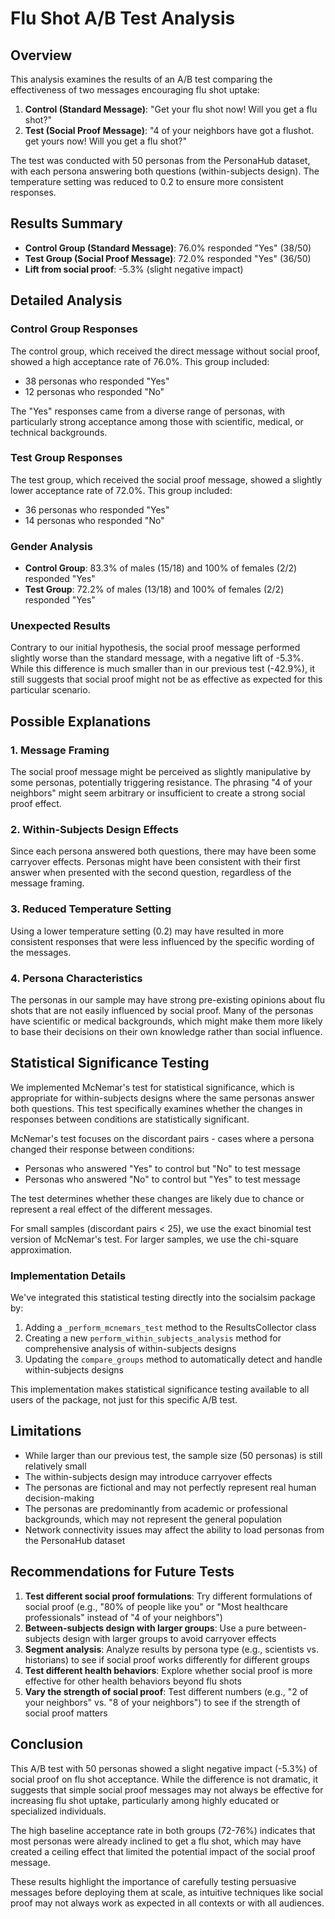 # Flu Shot A/B Test Analysis

## Overview
This analysis examines the results of an A/B test comparing the effectiveness of two messages encouraging flu shot uptake:
1. **Control (Standard Message)**: "Get your flu shot now! Will you get a flu shot?"
2. **Test (Social Proof Message)**: "4 of your neighbors have got a flushot. get yours now! Will you get a flu shot?"

The test was conducted with 50 personas from the PersonaHub dataset, with each persona answering both questions (within-subjects design). The temperature setting was reduced to 0.2 to ensure more consistent responses.

## Results Summary
- **Control Group (Standard Message)**: 76.0% responded "Yes" (38/50)
- **Test Group (Social Proof Message)**: 72.0% responded "Yes" (36/50)
- **Lift from social proof**: -5.3% (slight negative impact)

## Detailed Analysis

### Control Group Responses
The control group, which received the direct message without social proof, showed a high acceptance rate of 76.0%. This group included:
- 38 personas who responded "Yes"
- 12 personas who responded "No"

The "Yes" responses came from a diverse range of personas, with particularly strong acceptance among those with scientific, medical, or technical backgrounds.

### Test Group Responses
The test group, which received the social proof message, showed a slightly lower acceptance rate of 72.0%. This group included:
- 36 personas who responded "Yes"
- 14 personas who responded "No"

### Gender Analysis
- **Control Group**: 83.3% of males (15/18) and 100% of females (2/2) responded "Yes"
- **Test Group**: 72.2% of males (13/18) and 100% of females (2/2) responded "Yes"

### Unexpected Results
Contrary to our initial hypothesis, the social proof message performed slightly worse than the standard message, with a negative lift of -5.3%. While this difference is much smaller than in our previous test (-42.9%), it still suggests that social proof might not be as effective as expected for this particular scenario.

## Possible Explanations

### 1. Message Framing
The social proof message might be perceived as slightly manipulative by some personas, potentially triggering resistance. The phrasing "4 of your neighbors" might seem arbitrary or insufficient to create a strong social proof effect.

### 2. Within-Subjects Design Effects
Since each persona answered both questions, there may have been some carryover effects. Personas might have been consistent with their first answer when presented with the second question, regardless of the message framing.

### 3. Reduced Temperature Setting
Using a lower temperature setting (0.2) may have resulted in more consistent responses that were less influenced by the specific wording of the messages.

### 4. Persona Characteristics
The personas in our sample may have strong pre-existing opinions about flu shots that are not easily influenced by social proof. Many of the personas have scientific or medical backgrounds, which might make them more likely to base their decisions on their own knowledge rather than social influence.

## Statistical Significance Testing

We implemented McNemar's test for statistical significance, which is appropriate for within-subjects designs where the same personas answer both questions. This test specifically examines whether the changes in responses between conditions are statistically significant.

McNemar's test focuses on the discordant pairs - cases where a persona changed their response between conditions:
- Personas who answered "Yes" to control but "No" to test message
- Personas who answered "No" to control but "Yes" to test message

The test determines whether these changes are likely due to chance or represent a real effect of the different messages.

For small samples (discordant pairs < 25), we use the exact binomial test version of McNemar's test. For larger samples, we use the chi-square approximation.

### Implementation Details

We've integrated this statistical testing directly into the socialsim package by:

1. Adding a `_perform_mcnemars_test` method to the ResultsCollector class
2. Creating a new `perform_within_subjects_analysis` method for comprehensive analysis of within-subjects designs
3. Updating the `compare_groups` method to automatically detect and handle within-subjects designs

This implementation makes statistical significance testing available to all users of the package, not just for this specific A/B test.

## Limitations
- While larger than our previous test, the sample size (50 personas) is still relatively small
- The within-subjects design may introduce carryover effects
- The personas are fictional and may not perfectly represent real human decision-making
- The personas are predominantly from academic or professional backgrounds, which may not represent the general population
- Network connectivity issues may affect the ability to load personas from the PersonaHub dataset

## Recommendations for Future Tests
1. **Test different social proof formulations**: Try different formulations of social proof (e.g., "80% of people like you" or "Most healthcare professionals" instead of "4 of your neighbors")
2. **Between-subjects design with larger groups**: Use a pure between-subjects design with larger groups to avoid carryover effects
3. **Segment analysis**: Analyze results by persona type (e.g., scientists vs. historians) to see if social proof works differently for different groups
4. **Test different health behaviors**: Explore whether social proof is more effective for other health behaviors beyond flu shots
5. **Vary the strength of social proof**: Test different numbers (e.g., "2 of your neighbors" vs. "8 of your neighbors") to see if the strength of social proof matters

## Conclusion
This A/B test with 50 personas showed a slight negative impact (-5.3%) of social proof on flu shot acceptance. While the difference is not dramatic, it suggests that simple social proof messages may not always be effective for increasing flu shot uptake, particularly among highly educated or specialized individuals.

The high baseline acceptance rate in both groups (72-76%) indicates that most personas were already inclined to get a flu shot, which may have created a ceiling effect that limited the potential impact of the social proof message.

These results highlight the importance of carefully testing persuasive messages before deploying them at scale, as intuitive techniques like social proof may not always work as expected in all contexts or with all audiences.
